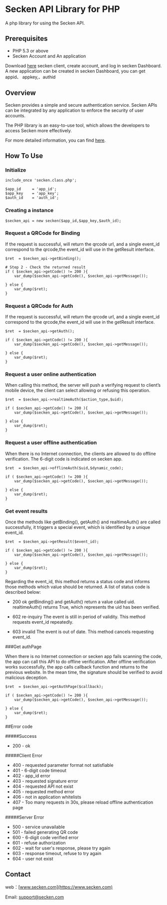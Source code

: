 # Secken API Library for PHP

A php library for using the Secken API.


## Prerequisites

 * PHP 5.3 or above
 * Secken Account and An application
 
 Download [here](https://www.secken.com/download) secken client, create account, and log in secken Dashboard.    
 A new application can be created in secken Dashboard, you can get appid、 appkey,、authid

## Overview

Secken provides a simple and secure authentication service. Secken APIs can be integrated by any application to enforce the security of user accounts. 

The PHP library is an easy-to-use tool, which allows the developers to access Secken more effectively.

For more detailed information, you can find [here](https://www.secken.com/api/).



## How To Use
### Initialize 

	include_once 'secken.class.php';

    $app_id     = 'app_id';
    $app_key    = 'app_key';
    $auth_id    = 'auth_id';


### Creating a instance

	$secken_api = new secken($app_id,$app_key,$auth_id);

### Request a QRCode for Binding

If the request is successful, will return the qrcode url,
and a single event_id correspond to the qrcode,the event_id will use in the getResult interface.

    $ret  = $secken_api->getBinding();

    # Step 2 - Check the returned result
    if ( $secken_api->getCode() != 200 ){
        var_dump($secken_api->getCode(), $secken_api->getMessage());

    } else {
        var_dump($ret);
    }


### Request a QRCode for Auth

If the request is successful, will return the qrcode url,
and a single event_id correspond to the qrcode,the event_id will use in the getResult interface.

    $ret  = $secken_api->getAuth();

    if ( $secken_api->getCode() != 200 ){
        var_dump($secken_api->getCode(), $secken_api->getMessage());

    } else {
        var_dump($ret);
    }

### Request a user online authentication

When calling this method, the server will push a verifying request to client’s mobile device, the client can select allowing or refusing this operation.

    $ret  = $secken_api->realtimeAuth($action_type,$uid);
    
    if ( $secken_api->getCode() != 200 ){
        var_dump($secken_api->getCode(), $secken_api->getMessage());

    } else {
        var_dump($ret);
    }

### Request a user offline authentication

When there is no Internet connection, the clients are allowed to do offline verification. The 6-digit code is indicated on secken app.

    $ret  = $secken_api->offlineAuth($uid,$dynamic_code);

    if ( $secken_api->getCode() != 200 ){
        var_dump($secken_api->getCode(), $secken_api->getMessage());

    } else {
        var_dump($ret);
    }
    
    
### Get event results

Once the methods like getBinding(), getAuth() and realtimeAuth() are called successfully, it triggers a special event, which is identified by a unique event_id. 


    $ret  = $secken_api->getResult($event_id);

    if ( $secken_api->getCode() != 200 ){
        var_dump($secken_api->getCode(), $secken_api->getMessage());

    } else {
        var_dump($ret);
    }
    
Regarding the event_id, this method returns a status code and informs those methods which value should be returned. A list of status code is described below:

* 200 ok
getBinding() and getAuth() return a value called uid. realtimeAuth() returns True, which represents the uid has been verified.

* 602 re-inquiry
The event is still in period of validity. This method requests event_id repeatedly.

* 603 invalid
The event is out of date. This method cancels requesting event_id.   

###Get authPage

When there is no Internet connection or secken app fails scanning the code, the app can call this API to do offline verification. After offline verification works successfully, the app calls callback function and returns to the previous website. In the mean time, the signature should be verified to avoid malicious deception.


    $ret  = $secken_api->getAuthPage($callback);

    if ( $secken_api->getCode() != 200 ){
        var_dump($secken_api->getCode(), $secken_api->getMessage());

    } else {
        var_dump($ret);
    }
    
##Error code
 
#####Success 

* 200 - ok

#####Client Error

* 400 - requested parameter format not satisfiable
* 401 - 6-digit code timeout
* 402 - app_id error
* 403 - requested signature error
* 404 - requested API not exist
* 405 - requested method error
* 406 - not in application whitelists
* 407 - Too many requests in 30s, please reload offline authentication page

#####Server Error

* 500 - service unavailable
* 501 - failed generating QR code
* 600 - 6-digit code verified error
* 601 - refuse authorization
* 602 - wait for user's response, please try again
* 603 - response timeout, refuse to try again
* 604 - user not exist

## Contact

web：[www.secken.com](https://www.secken.com)    

Email: [support@secken.com](mailto:support@secken.com)